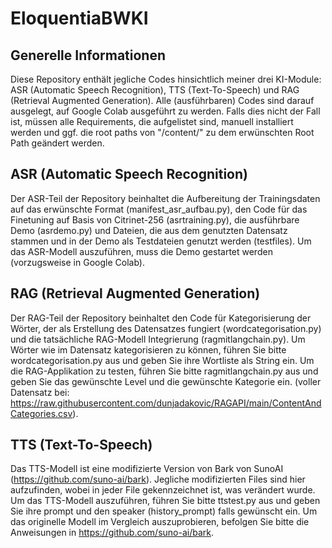 # EloquentiaBWKI
## Generelle Informationen
Diese Repository enthält jegliche Codes hinsichtlich meiner drei KI-Module: ASR (Automatic Speech Recognition), TTS (Text-To-Speech) und RAG (Retrieval Augmented Generation). 
Alle (ausführbaren) Codes sind darauf ausgelegt, auf Google Colab ausgeführt zu werden. Falls dies nicht der Fall ist, müssen alle Requirements, die aufgelistet sind, 
manuell installiert werden und ggf. die root paths von "/content/" zu dem erwünschten Root Path geändert werden. 
## ASR (Automatic Speech Recognition)
Der ASR-Teil der Repository beinhaltet die Aufbereitung der Trainingsdaten auf das erwünschte Format (manifest_asr_aufbau.py),
den Code für das Finetuning auf Basis von Citrinet-256 (asrtraining.py),
die ausführbare Demo (asrdemo.py)
und Dateien, die aus dem genutzten Datensatz stammen und in der Demo als Testdateien genutzt werden (testfiles). 
Um das ASR-Modell auszuführen, muss die Demo gestartet werden (vorzugsweise in Google Colab). 
## RAG (Retrieval Augmented Generation)
Der RAG-Teil der Repository beinhaltet den Code für Kategorisierung der Wörter, der als Erstellung des Datensatzes fungiert (wordcategorisation.py)
und die tatsächliche RAG-Modell Integrierung (ragmitlangchain.py). 
Um Wörter wie im Datensatz kategorisieren zu können, führen Sie bitte wordcategorisation.py aus und geben Sie ihre Wortliste als String ein. 
Um die RAG-Applikation zu testen, führen Sie bitte ragmitlangchain.py aus und geben Sie das gewünschte Level und die gewünschte Kategorie ein. 
(voller Datensatz bei: https://raw.githubusercontent.com/dunjadakovic/RAGAPI/main/ContentAndCategories.csv). 
## TTS (Text-To-Speech)
Das TTS-Modell ist eine modifizierte Version von Bark von SunoAI (https://github.com/suno-ai/bark). 
Jegliche modifizierten Files sind hier aufzufinden, wobei in jeder File gekennzeichnet ist, was verändert wurde.
Um das TTS-Modell auszuführen, führen Sie bitte ttstest.py aus und geben Sie ihre prompt und den speaker (history_prompt) falls gewünscht ein. 
Um das originelle Modell im Vergleich auszuprobieren, befolgen Sie bitte die Anweisungen in https://github.com/suno-ai/bark. 
